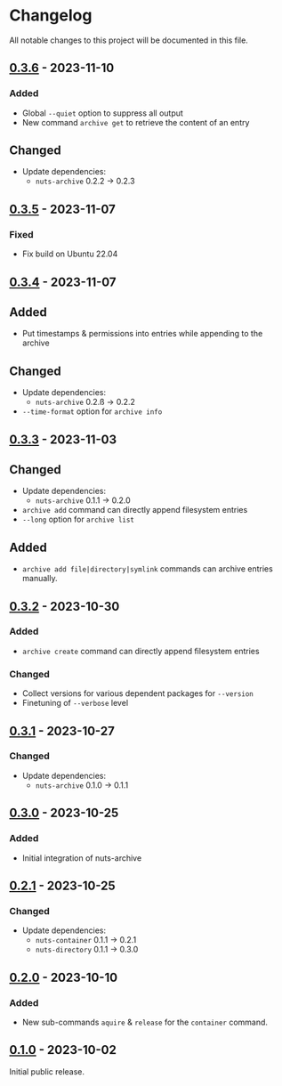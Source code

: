 # Changelog

All notable changes to this project will be documented in this file.

## [0.3.6] - 2023-11-10

### Added

- Global `--quiet` option to suppress all output
- New command `archive get` to retrieve the content of an entry

## Changed

- Update dependencies:
  * `nuts-archive` 0.2.2 -> 0.2.3

## [0.3.5] - 2023-11-07

### Fixed

- Fix build on Ubuntu 22.04

## [0.3.4] - 2023-11-07

## Added

- Put timestamps & permissions into entries while appending to the archive

## Changed

- Update dependencies:
  * `nuts-archive` 0.2.ß -> 0.2.2
- `--time-format` option for `archive info`

## [0.3.3] - 2023-11-03

## Changed

- Update dependencies:
  * `nuts-archive` 0.1.1 -> 0.2.0
- `archive add` command can directly append filesystem entries
- `--long` option for `archive list`

## Added

- `archive add file|directory|symlink` commands can archive entries manually.

## [0.3.2] - 2023-10-30

### Added

- `archive create` command can directly append filesystem entries

### Changed

- Collect versions for various dependent packages for `--version`
- Finetuning of `--verbose` level

## [0.3.1] - 2023-10-27

### Changed

- Update dependencies:
  * `nuts-archive` 0.1.0 -> 0.1.1

## [0.3.0] - 2023-10-25

### Added

- Initial integration of nuts-archive

## [0.2.1] - 2023-10-25

### Changed

- Update dependencies:
  * `nuts-container` 0.1.1 -> 0.2.1
  * `nuts-directory` 0.1.1 -> 0.3.0

## [0.2.0] - 2023-10-10

### Added

- New sub-commands `aquire` & `release` for the `container` command.

## [0.1.0] - 2023-10-02

Initial public release.

[0.1.0]: https://github.com/drobin/nuts-tool/tree/v0.1.0
[0.2.0]: https://github.com/drobin/nuts-tool/tree/v0.2.0
[0.2.1]: https://github.com/drobin/nuts-tool/tree/v0.2.1
[0.3.0]: https://github.com/drobin/nuts-tool/tree/v0.3.0
[0.3.1]: https://github.com/drobin/nuts-tool/tree/v0.3.1
[0.3.2]: https://github.com/drobin/nuts-tool/tree/v0.3.2
[0.3.3]: https://github.com/drobin/nuts-tool/tree/v0.3.3
[0.3.4]: https://github.com/drobin/nuts-tool/tree/v0.3.4
[0.3.5]: https://github.com/drobin/nuts-tool/tree/v0.3.5
[0.3.6]: https://github.com/drobin/nuts-tool/tree/v0.3.6
